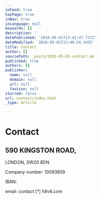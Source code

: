 ```yaml
---
inFeed: true
hasPage: true
inNav: true
inLanguage: null
keywords: []
description: ''
datePublished: '2016-05-01T13:42:47.717Z'
dateModified: '2016-05-01T13:40:54.345Z'
title: Contact
author: []
sourcePath: _posts/2016-05-01-contact.md
published: true
authors: []
publisher:
  name: null
  domain: null
  url: null
  favicon: null
starred: false
url: contact/index.html
_type: Article

---
```

# Contact

## 590 KINGSTON ROAD,   
LONDON, SW20 8DN

Company number: 10093859

IBAN: 

email: contact \[\*\] h8v6.com